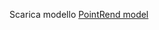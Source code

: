 Scarica modello [PointRend model](https://github.com/ayoolaolafenwa/PixelLib/releases/download/0.2.0/pointrend_resnet50.pkl)